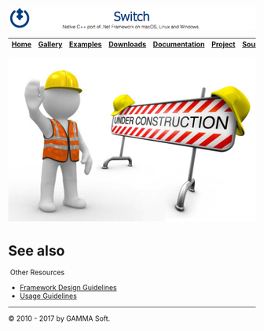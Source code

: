 ![Switch Header](Images/SwitchNativeC++port.png)

| [Home](Home.md) | [Gallery](Gallery.md) | [Examples](Examples.md) | [Downloads](Downloads.md) | [Documentation](Documentation.md) | [Project](https://sourceforge.net/projects/switchpro) | [Source](https://github.com/gammasoft71/switch) | [License](License.md) | [Contact](Contact.md) | [GAMMA Soft](https://gammasoft71.wixsite.com/gammasoft) |
|-----------------|-----------------------|-------------------------|-------------------------|-----------------------------------|-------------------------------------------------------|-------------------------------------------------|-----------------------|-----------------------|---------------------------------------------------------|

![Under Construction](Images/Under-Construction.jpg)

# See also
​
Other Resources

* [Framework Design Guidelines](FrameworkDesignGuidelines.md)
* [Usage Guidelines](UsageGuidelines.md)

______________________________________________________________________________________________

© 2010 - 2017 by GAMMA Soft.

